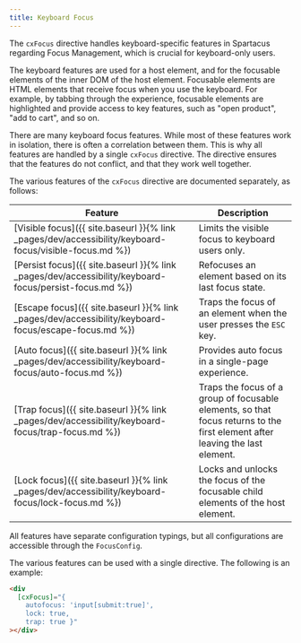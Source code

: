 ```yaml
---
title: Keyboard Focus
---
```


The `cxFocus` directive handles keyboard-specific features in Spartacus regarding Focus Management, which is crucial for keyboard-only users.

The keyboard features are used for a host element, and for the focusable elements of the inner DOM of the host element. Focusable elements are HTML elements that receive focus when you use the keyboard. For example, by tabbing through the experience, focusable elements are highlighted and provide access to key features, such as "open product", "add to cart", and so on.

There are many keyboard focus features. While most of these features work in isolation, there is often a correlation between them. This is why all features are handled by a single `cxFocus` directive. The directive ensures that the features do not conflict, and that they work well together.

The various features of the `cxFocus` directive are documented separately, as follows:

| Feature | Description |
| --- | --- |
| [Visible focus]({{ site.baseurl }}{% link _pages/dev/accessibility/keyboard-focus/visible-focus.md %}) | Limits the visible focus to keyboard users only. |
| [Persist focus]({{ site.baseurl }}{% link _pages/dev/accessibility/keyboard-focus/persist-focus.md %}) | Refocuses an element based on its last focus state. |
| [Escape focus]({{ site.baseurl }}{% link _pages/dev/accessibility/keyboard-focus/escape-focus.md %}) | Traps the focus of an element when the user presses the `ESC` key. |
| [Auto focus]({{ site.baseurl }}{% link _pages/dev/accessibility/keyboard-focus/auto-focus.md %}) | Provides auto focus in a single-page experience. |
| [Trap focus]({{ site.baseurl }}{% link _pages/dev/accessibility/keyboard-focus/trap-focus.md %}) | Traps the focus of a group of focusable elements, so that focus returns to the first element after leaving the last element. |
| [Lock focus]({{ site.baseurl }}{% link _pages/dev/accessibility/keyboard-focus/lock-focus.md %}) | Locks and unlocks the focus of the focusable child elements of the host element. |

All features have separate configuration typings, but all configurations are accessible through the `FocusConfig`.

The various features can be used with a single directive. The following is an example:

```html
<div
  [cxFocus]="{ 
    autofocus: 'input[submit:true]',
    lock: true,
    trap: true }"
></div>
```
